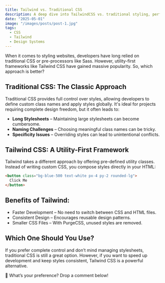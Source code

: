 ```yaml
---
title: Tailwind vs. Traditional CSS
description: A deep dive into TailwindCSS vs. traditional styling, performance implications, and developer experience.
date: "2025-05-01"
image: "/images/posts/post-1.jpg"
tags:
  - CSS
  - Tailwind
  - Design Systems
---
```


When it comes to styling websites, developers have long relied on traditional CSS or pre-processors like Sass. However, utility-first frameworks like Tailwind CSS have gained massive popularity. So, which approach is better?

## Traditional CSS: The Classic Approach

Traditional CSS provides full control over styles, allowing developers to define custom class names and apply styles globally. It's ideal for projects requiring complete design freedom, but it often leads to:

- **Long Stylesheets** – Maintaining large stylesheets can become cumbersome.
- **Naming Challenges** – Choosing meaningful class names can be tricky.
- **Specificity Issues** – Overriding styles can lead to unintentional conflicts.

## Tailwind CSS: A Utility-First Framework

Tailwind takes a different approach by offering pre-defined utility classes. Instead of writing custom CSS, you compose styles directly in your HTML:

```html
<button class="bg-blue-500 text-white px-4 py-2 rounded-lg">
  Click Me
</button>
```

## Benefits of Tailwind:

- Faster Development – No need to switch between CSS and HTML files.
- Consistent Design – Encourages reusable design patterns.
- Smaller CSS Files – With PurgeCSS, unused styles are removed.


## Which One Should You Use?

If you prefer complete control and don’t mind managing stylesheets, traditional CSS is still a great option. However, if you want to speed up development and keep styles consistent, Tailwind CSS is a powerful alternative.

🚀 What’s your preference? Drop a comment below!